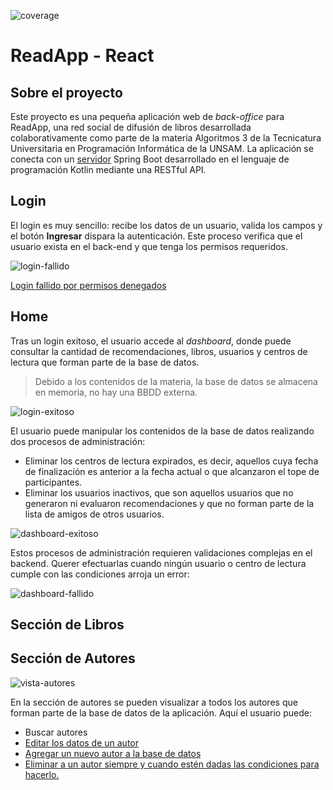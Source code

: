 ![coverage](./badges/coverage/coverage.svg)

# ReadApp - React

## Sobre el proyecto
Este proyecto es una pequeña aplicación web de _back-office_ para ReadApp, una red social de difusión de libros desarrollada colaborativamente como parte de la materia Algoritmos 3 de la Tecnicatura Universitaria en Programación Informática de la UNSAM. La aplicación se conecta con un [servidor](https://github.com/franncoronel/readapp-backend) Spring Boot desarrollado en el lenguaje de programación Kotlin mediante una RESTful API.
## Login
El login es muy sencillo: recibe los datos de un usuario, valida los campos y el botón **Ingresar** dispara la autenticación. Este proceso verifica que el usuario exista en el back-end y que tenga los permisos requeridos.

![login-fallido](videos/login-fallido.gif)

[Login fallido por permisos denegados](videos/login-fallido-permisos.gif)
## Home
Tras un login exitoso, el usuario accede al _dashboard_, donde puede consultar la cantidad de recomendaciones, libros, usuarios y centros de lectura que forman parte de la base de datos.
> Debido a los contenidos de la materia, la base de datos se almacena en memoria, no hay una BBDD externa.

![login-exitoso](videos/login-exitoso.gif)

El usuario puede manipular los contenidos de la base de datos realizando dos procesos de administración:
- Eliminar los centros de lectura expirados, es decir, aquellos cuya fecha de finalización es anterior a la fecha actual o que alcanzaron el tope de participantes.
- Eliminar los usuarios inactivos, que son aquellos usuarios que no generaron ni evaluaron recomendaciones y que no forman parte de la lista de amigos de otros usuarios.

![dashboard-exitoso](videos/dashboard-exitoso.gif)

Estos procesos de administración requieren validaciones complejas en el backend. Querer efectuarlas cuando ningún usuario o centro de lectura cumple con las condiciones arroja un error:

![dashboard-fallido](videos/dashboard-fallido.gif)
## Sección de Libros
## Sección de Autores
![vista-autores](videos/vista-autores.png)

En la sección de autores se pueden visualizar a todos los autores que forman parte de la base de datos de la aplicación. Aquí el usuario puede:
- Buscar autores
- [Editar los datos de un autor](videos/editar-autor-exito.gif)
- [Agregar un nuevo autor a la base de datos](videos/crear-autor-exitoso.gif)
- [Eliminar a un autor siempre y cuando estén dadas las condiciones para hacerlo.](videos/borrar-autores-exito-y-falla.gif)
